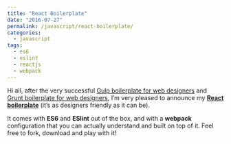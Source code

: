 ```yaml
---
title: "React Boilerplate"
date: "2016-07-27"
permalink: /javascript/react-boilerplate/
categories:
  - javascript
tags:
  - es6
  - eslint
  - reactjs
  - webpack
---
```


Hi all, after the very successful [Gulp boilerplate for web designers](http://phrappe.com/javascript/gulp-boilerplate-for-web-designers/) and [Grunt boilerplate for web designers](http://phrappe.com/javascript/grunt-boilerplate-for-web-designers/), I’m very pleased to announce my **[React boilerplate](https://github.com/tsevdos/react-boilerplate)** (it’s as designers friendly as it can be).

It comes with **ES6** and **ESlint** out of the box, and with a **webpack** configuration that you can actually understand and built on top of it. Feel free to fork, download and play with it!
